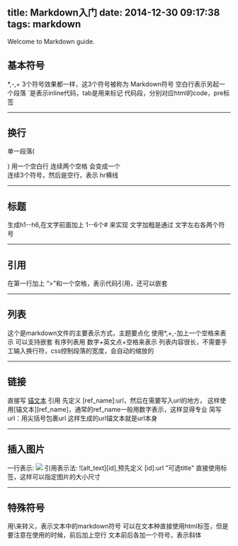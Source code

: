 title: Markdown入门
date: 2014-12-30 09:17:38
tags: markdown
---
Welcome to Markdown guide.

## **基本符号**
 *,-,+ 3个符号效果都一样，这3个符号被称为 Markdown符号
 空白行表示另起一个段落
 `是表示inline代码，tab是用来标记 代码段，分别对应html的code，pre标签

---

## **换行**
 单一段落( <p>) 用一个空白行
 连续两个空格 会变成一个 <br>
 连续3个符号，然后是空行，表示 hr横线

---

## **标题**
 生成h1--h6,在文字前面加上 1--6个# 来实现
 文字加粗是通过 文字左右各两个符号

---

## **引用**
 在第一行加上 “>”和一个空格，表示代码引用，还可以嵌套

---

## **列表**
 这个是markdown文件的主要表示方式，主题要点化
 使用*,+,-加上一个空格来表示
 可以支持嵌套
 有序列表用 数字+英文点+空格来表示
 列表内容很长，不需要手工输入换行符，css控制段落的宽度，会自动的缩放的

---

## **链接**
 直接写 [锚文本](url "可选的title")
 引用 先定义 [ref_name]:url，然后在需要写入url的地方， 这样使用[锚文本][ref_name]，通常的ref_name一般用数字表示，这样显得专业
 简写url：用尖括号包裹url 
 这样生成的url锚文本就是url本身

---

## **插入图片**
 一行表示: ![](http://ww2.sinaimg.cn/large/5e8cb366jw1e62o63tkv3j20dh078q5a.jpg)
 引用表示法: ![alt_text][id],预先定义 [id]:url "可选title"
 直接使用<img>标签，这样可以指定图片的大小尺寸

---

## **特殊符号**
 用\来转义，表示文本中的markdown符号
 可以在文本种直接使用html标签，但是要注意在使用的时候，前后加上空行
 文本前后各加一个符号，表示斜体